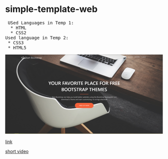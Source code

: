 # simple-template-web

<pre>
 USed Languages in Temp 1:
  * HTML
  * CSS2
Used language in Temp 2:
 * CSS3
 * HTML5
</pre>
![](1aaaa.PNG)

[link](https://bright-torrone-0dd848.netlify.app)

[short video](https://drive.google.com/file/d/1390pOQEX8shiBN8kc-X7ljSiHF7uXKeG/view?usp=sharing)




